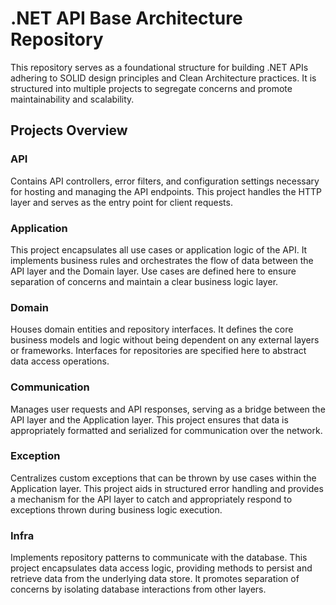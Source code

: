 # .NET API Base Architecture Repository

This repository serves as a foundational structure for building .NET APIs adhering to SOLID design principles and Clean Architecture practices. It is structured into multiple projects to segregate concerns and promote maintainability and scalability.

## Projects Overview

### API
Contains API controllers, error filters, and configuration settings necessary for hosting and managing the API endpoints. This project handles the HTTP layer and serves as the entry point for client requests.

### Application
This project encapsulates all use cases or application logic of the API. It implements business rules and orchestrates the flow of data between the API layer and the Domain layer. Use cases are defined here to ensure separation of concerns and maintain a clear business logic layer.

### Domain
Houses domain entities and repository interfaces. It defines the core business models and logic without being dependent on any external layers or frameworks. Interfaces for repositories are specified here to abstract data access operations.

### Communication
Manages user requests and API responses, serving as a bridge between the API layer and the Application layer. This project ensures that data is appropriately formatted and serialized for communication over the network.

### Exception
Centralizes custom exceptions that can be thrown by use cases within the Application layer. This project aids in structured error handling and provides a mechanism for the API layer to catch and appropriately respond to exceptions thrown during business logic execution.

### Infra
Implements repository patterns to communicate with the database. This project encapsulates data access logic, providing methods to persist and retrieve data from the underlying data store. It promotes separation of concerns by isolating database interactions from other layers.
